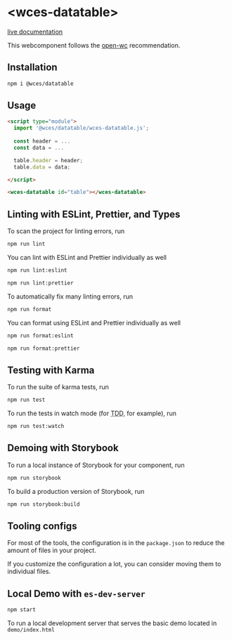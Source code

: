 # \<wces-datatable>

[live documentation](https://pactilis.github.io/wces-datatable)

This webcomponent follows the [open-wc](https://github.com/open-wc/open-wc) recommendation.

## Installation
```bash
npm i @wces/datatable
```

## Usage
```html
<script type="module">
  import '@wces/datatable/wces-datatable.js';
  
  const header = ...
  const data = ...

  table.header = header;
  table.data = data;

</script>

<wces-datatable id="table"></wces-datatable>
```

## Linting with ESLint, Prettier, and Types
To scan the project for linting errors, run
```bash
npm run lint
```

You can lint with ESLint and Prettier individually as well
```bash
npm run lint:eslint
```
```bash
npm run lint:prettier
```

To automatically fix many linting errors, run
```bash
npm run format
```

You can format using ESLint and Prettier individually as well
```bash
npm run format:eslint
```
```bash
npm run format:prettier
```

## Testing with Karma
To run the suite of karma tests, run
```bash
npm run test
```

To run the tests in watch mode (for <abbr title="test driven development">TDD</abbr>, for example), run

```bash
npm run test:watch
```

## Demoing with Storybook
To run a local instance of Storybook for your component, run
```bash
npm run storybook
```

To build a production version of Storybook, run
```bash
npm run storybook:build
```


## Tooling configs

For most of the tools, the configuration is in the `package.json` to reduce the amount of files in your project.

If you customize the configuration a lot, you can consider moving them to individual files.

## Local Demo with `es-dev-server`
```bash
npm start
```
To run a local development server that serves the basic demo located in `demo/index.html`
